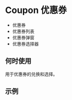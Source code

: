 # Coupon 优惠券

- 优惠券
- 优惠券列表
- 优惠券弹窗
- 优惠券选择器

## 何时使用

用于优惠券的兑换和选择。

## 示例

<code src="./demos/demo1.tsx"></code>
